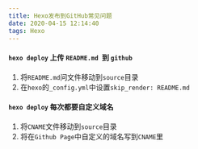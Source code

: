 ```yaml
---
title: Hexo发布到GitHub常见问题
date: 2020-04-15 12:14:40
tags: Hexo
---
```



#### `hexo deploy` 上传 `README.md `到 `github`
1. 将`README.md`问文件移动到`source`目录
2. 在`hexo`的`_config.yml`中设置`skip_render: README.md`


#### `hexo deploy` 每次都要自定义域名
1. 将`CNAME`文件移动到`source`目录
2. 将在`Github Page`中自定义的域名写到`CNAME`里

